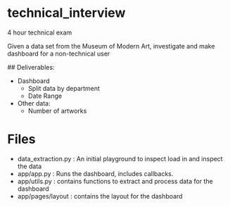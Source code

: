 # technical_interview

4 hour technical exam

Given a data set from the Museum of Modern Art, investigate and make dashboard for a non-technical user

## Deliverables:

- Dashboard
  - Split data by department
  - Date Range
- Other data:
  - Number of artworks

# Files

- data_extraction.py : An initial playground to inspect load in and inspect the data
- app/app.py : Runs the dashboard, includes callbacks.
- app/utils.py : contains functions to extract and process data for the dashboard
- app/pages/layout : contains the layout for the dashboard
